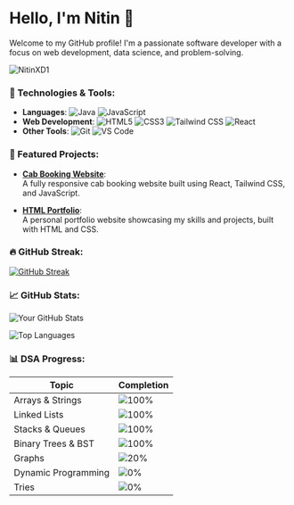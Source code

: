 # Hello, I'm Nitin 👋

Welcome to my GitHub profile! I'm a passionate software developer with a focus on web development, data science, and problem-solving.

<img src="https://komarev.com/ghpvc/?username=NitinXD1&label=Profile%20views&color=0e75b6&style=flat" alt="NitinXD1" />

### 🔧 Technologies & Tools:
- **Languages**: ![Java](https://img.shields.io/badge/Java-ED8B00?style=for-the-badge&logo=java&logoColor=white) ![JavaScript](https://img.shields.io/badge/JavaScript-F7DF1E?style=for-the-badge&logo=javascript&logoColor=black)
- **Web Development**: ![HTML5](https://img.shields.io/badge/HTML5-E34F26?style=for-the-badge&logo=html5&logoColor=white) ![CSS3](https://img.shields.io/badge/CSS3-1572B6?style=for-the-badge&logo=css3&logoColor=white) ![Tailwind CSS](https://img.shields.io/badge/TailwindCSS-38B2AC?style=for-the-badge&logo=tailwind-css&logoColor=white) ![React](https://img.shields.io/badge/React-20232A?style=for-the-badge&logo=react&logoColor=61DAFB)
- **Other Tools**: ![Git](https://img.shields.io/badge/Git-F05032?style=for-the-badge&logo=git&logoColor=white) ![VS Code](https://img.shields.io/badge/VSCode-007ACC?style=for-the-badge&logo=visual-studio-code&logoColor=white)

### 🌟 Featured Projects:

- **[Cab Booking Website](https://github.com/NitinXD1/cab-booking-website)**:  
  A fully responsive cab booking website built using React, Tailwind CSS, and JavaScript.
  
- **[HTML Portfolio](https://github.com/NitinXD1/html-portfolio)**:  
  A personal portfolio website showcasing my skills and projects, built with HTML and CSS.

### 🔥 GitHub Streak:
[![GitHub Streak](https://streak-stats.demolab.com?user=NitinXD1&theme=radical&hide_border=true)](https://git.io/streak-stats)

### 📈 GitHub Stats:
![Your GitHub Stats](https://github-readme-stats.vercel.app/api?username=NitinXD1&show_icons=true&theme=radical&hide_border=true)

![Top Languages](https://github-readme-stats.vercel.app/api/top-langs/?username=NitinXD1&layout=compact&theme=radical&hide_border=true)


### 📊 DSA Progress:

| Topic                | Completion |
|----------------------|------------|
| Arrays & Strings      | ![100%](https://progress-bar.xyz/100) |
| Linked Lists          | ![100%](https://progress-bar.xyz/100) |
| Stacks & Queues       | ![100%](https://progress-bar.xyz/100) |
| Binary Trees & BST    | ![100%](https://progress-bar.xyz/100) |
| Graphs                | ![20%](https://progress-bar.xyz/20) |
| Dynamic Programming   | ![0%](https://progress-bar.xyz/0) |
| Tries                 | ![0%](https://progress-bar.xyz/0) |

